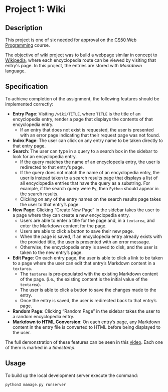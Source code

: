 # Project 1: Wiki

## Description
This project is one of six needed for approval on the [CS50 Web Programming](https://cs50.harvard.edu/web/2020/) course.

The objective of [wiki project](https://cs50.harvard.edu/web/2020/projects/1/wiki/) was to build a webpage similar in concept to [Wikipedia](https://www.wikipedia.org/), where each encyclopedia route can be viewed by visiting that entry's page. In this project, the entries are stored with *Markdown* language.

## Specification
To achieve completion of the assignment, the following features should be implemented correctly:
* **Entry Page**: Visiting `/wiki/TITLE`, where `TITLE` is the title of an encyclopedia entry, render a page that displays the contents of that encyclopedia entry.
	* If an entry that does not exist is requested, the user is presented with an error page indicating that their request page was not found.
* **Index Page**: The user can click on any entry name to be taken directly to that entry page.
* **Search**: The user can type in a query to a search box in the sidebar to look for an encyclopedia entry.
	* If the query matches the name of an encyclopedia entry, the user is redirected to that entry’s page.
	* If the query does not match the name of an encyclopedia entry, the user is instead taken to a search results page that displays a list of all encyclopedia entries that have the query as a substring. For example, if the search query were `Py`, then `Python` should appear in the search results.
	* Clicking on any of the entry names on the search results page takes the user to that entry’s page.
* **New Page**: Clicking “Create New Page” in the sidebar takes the user to a page where they can create a new encyclopedia entry.
	* Users are able to enter a title for the page and, in a `textarea`, and enter the Markdown content for the page.
	* Users are able to click a button to save their new page.
	* When the page is saved, if an encyclopedia entry already exists with the provided title, the user is presented with an error message.
	* Otherwise, the encyclopedia entry is saved to disk, and the user is taken to the new entry’s page.
* **Edit Page**: On each entry page, the user is able to click a link to be taken to a page where the user can edit that entry’s Markdown content in a `textarea`.
	* The `textarea` is pre-populated with the existing Markdown content of the page. (i.e., the existing content is the initial value of the `textarea`).
	* The user is able to click a button to save the changes made to the entry.
	* Once the entry is saved, the user is redirected back to that entry’s page.
* **Random Page**: Clicking “Random Page” in the sidebar takes the user to a random encyclopedia entry.
* **Markdown to HTML Conversion**:  On each entry’s page, any Markdown content in the entry file is converted to HTML before being displayed to the user.

The full demonstration of these features can be seen in this [video](https://youtu.be/aTD2NrHtEEI). Each one of them is marked in a *timestamp*.

## Usage
To build up the local development server execute the command:
```py
python3 manage.py runserver
```
